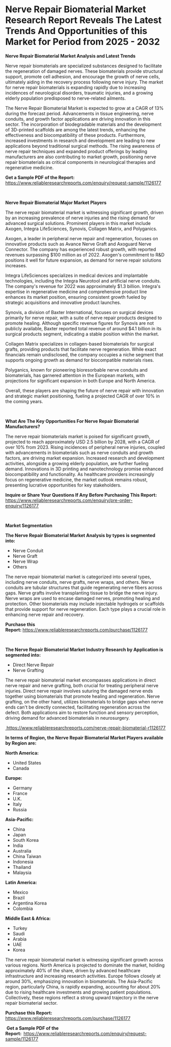 <p><h1>Nerve Repair Biomaterial Market Research Report Reveals The Latest Trends And Opportunities of this Market for Period from 2025 - 2032</h1></p><p><strong>Nerve Repair Biomaterial Market Analysis and Latest Trends</strong></p>
<p><p>Nerve repair biomaterials are specialized substances designed to facilitate the regeneration of damaged nerves. These biomaterials provide structural support, promote cell adhesion, and encourage the growth of nerve cells, ultimately aiding in the recovery process following nerve injury. The market for nerve repair biomaterials is expanding rapidly due to increasing incidences of neurological disorders, traumatic injuries, and a growing elderly population predisposed to nerve-related ailments.</p><p>The Nerve Repair Biomaterial Market is expected to grow at a CAGR of 13% during the forecast period. Advancements in tissue engineering, nerve conduits, and growth factor applications are driving innovation in this sector. The incorporation of biodegradable materials and the development of 3D-printed scaffolds are among the latest trends, enhancing the effectiveness and biocompatibility of these products. Furthermore, increased investments in research and development are leading to new applications beyond traditional surgical methods. The rising awareness of nerve repair techniques and expanded product offerings by leading manufacturers are also contributing to market growth, positioning nerve repair biomaterials as critical components in neurological therapies and regenerative medicine.</p></p>
<p><strong>Get a Sample PDF of the Report:&nbsp;</strong> <a href="https://www.reliableresearchreports.com/enquiry/request-sample/1126177?utm_campaign=38&utm_medium=2&utm_source=Github&utm_content=ia&utm_term=14042025&utm_id=nerve-repair-biomaterial">https://www.reliableresearchreports.com/enquiry/request-sample/1126177</a></p>
<p>&nbsp;</p>
<p><strong>Nerve Repair Biomaterial Major Market Players</strong></p>
<p><p>The nerve repair biomaterial market is witnessing significant growth, driven by an increasing prevalence of nerve injuries and the rising demand for advanced surgical solutions. Prominent players in this market include Axogen, Integra LifeSciences, Synovis, Collagen Matrix, and Polyganics.</p><p>Axogen, a leader in peripheral nerve repair and regeneration, focuses on innovative products such as Avance Nerve Graft and Axoguard Nerve Connector. The company has experienced robust growth, with reported revenues surpassing $100 million as of 2022. Axogen's commitment to R&D positions it well for future expansion, as demand for nerve repair solutions increases.</p><p>Integra LifeSciences specializes in medical devices and implantable technologies, including the Integra Neurotool and artificial nerve conduits. The company's revenue for 2022 was approximately $1.3 billion. Integra's expertise in regenerative medicine and comprehensive product line enhances its market position, ensuring consistent growth fueled by strategic acquisitions and innovative product launches.</p><p>Synovis, a division of Baxter International, focuses on surgical devices primarily for nerve repair, with a suite of nerve repair products designed to promote healing. Although specific revenue figures for Synovis are not publicly available, Baxter reported total revenue of around $4.1 billion in its surgical products segment, indicating a stable position within the market.</p><p>Collagen Matrix specializes in collagen-based biomaterials for surgical grafts, providing products that facilitate nerve regeneration. While exact financials remain undisclosed, the company occupies a niche segment that supports ongoing growth as demand for biocompatible materials rises.</p><p>Polyganics, known for pioneering bioresorbable nerve conduits and biomaterials, has garnered attention in the European markets, with projections for significant expansion in both Europe and North America.</p><p>Overall, these players are shaping the future of nerve repair with innovation and strategic market positioning, fueling a projected CAGR of over 10% in the coming years.</p></p>
<p>&nbsp;</p>
<p><strong>What Are The Key Opportunities For Nerve Repair Biomaterial Manufacturers?</strong></p>
<p><p>The nerve repair biomaterials market is poised for significant growth, projected to reach approximately USD 2.5 billion by 2028, with a CAGR of over 10% from 2023. Rising incidences of peripheral nerve injuries, coupled with advancements in biomaterials such as nerve conduits and growth factors, are driving market expansion. Increased research and development activities, alongside a growing elderly population, are further fueling demand. Innovations in 3D printing and nanotechnology promise enhanced biocompatibility and functionality. As healthcare providers increasingly focus on regenerative medicine, the market outlook remains robust, presenting lucrative opportunities for key stakeholders.</p></p>
<p><strong>Inquire or Share Your Questions If Any Before Purchasing This Report:</strong> <a href="https://www.reliableresearchreports.com/enquiry/pre-order-enquiry/1126177?utm_campaign=38&utm_medium=2&utm_source=Github&utm_content=ia&utm_term=14042025&utm_id=nerve-repair-biomaterial">https://www.reliableresearchreports.com/enquiry/pre-order-enquiry/1126177</a></p>
<p>&nbsp;</p>
<p><strong>Market Segmentation</strong></p>
<p><strong>The Nerve Repair Biomaterial Market Analysis by types is segmented into:</strong></p>
<p><ul><li>Nerve Conduit</li><li>Nerve Graft</li><li>Nerve Wrap</li><li>Others</li></ul></p>
<p><p>The nerve repair biomaterial market is categorized into several types, including nerve conduits, nerve grafts, nerve wraps, and others. Nerve conduits are tubular structures that guide regenerating nerve fibers across gaps. Nerve grafts involve transplanting tissue to bridge the nerve injury. Nerve wraps are used to encase damaged nerves, promoting healing and protection. Other biomaterials may include injectable hydrogels or scaffolds that provide support for nerve regeneration. Each type plays a crucial role in enhancing nerve repair and recovery.</p></p>
<p><strong>Purchase this Report:&nbsp;</strong><a href="https://www.reliableresearchreports.com/purchase/1126177?utm_campaign=38&utm_medium=2&utm_source=Github&utm_content=ia&utm_term=14042025&utm_id=nerve-repair-biomaterial">https://www.reliableresearchreports.com/purchase/1126177</a></p>
<p>&nbsp;</p>
<p><strong>The Nerve Repair Biomaterial Market Industry Research by Application is segmented into:</strong></p>
<p><ul><li>Direct Nerve Repair</li><li>Nerve Grafting</li></ul></p>
<p><p>The nerve repair biomaterial market encompasses applications in direct nerve repair and nerve grafting, both crucial for treating peripheral nerve injuries. Direct nerve repair involves suturing the damaged nerve ends together using biomaterials that promote healing and regeneration. Nerve grafting, on the other hand, utilizes biomaterials to bridge gaps when nerve ends can't be directly connected, facilitating regeneration across the defect. Both applications aim to restore function and sensory perception, driving demand for advanced biomaterials in neurosurgery.</p></p>
<p><a href="https://www.reliableresearchreports.com/nerve-repair-biomaterial-r1126177?utm_campaign=38&utm_medium=2&utm_source=Github&utm_content=ia&utm_term=14042025&utm_id=nerve-repair-biomaterial">&nbsp;https://www.reliableresearchreports.com/nerve-repair-biomaterial-r1126177</a></p>
<p><strong>In terms of Region, the Nerve Repair Biomaterial Market Players available by Region are:</strong></p>
<p>
    <p> <strong> North America: </strong>
        <ul>
            <li>United States</li>
            <li>Canada</li>
        </ul>
        </p> 
    <p> <strong> Europe: </strong>
        <ul>
            <li>Germany</li>
            <li>France</li>
            <li>U.K.</li>
            <li>Italy</li>
            <li>Russia</li>
        </ul>
        </p> 
    <p> <strong> Asia-Pacific: </strong>
        <ul>
            <li>China</li>
            <li>Japan</li>
            <li>South Korea</li>
            <li>India</li>
            <li>Australia</li>
            <li>China Taiwan</li>
            <li>Indonesia</li>
            <li>Thailand</li>
            <li>Malaysia</li>
        </ul>
        </p> 
    <p> <strong> Latin America: </strong>
        <ul>
            <li>Mexico</li>
            <li>Brazil</li>
            <li>Argentina Korea</li>
            <li>Colombia</li>
        </ul>
        </p> 
    <p> <strong> Middle East & Africa: </strong>
        <ul>
            <li>Turkey</li>
            <li>Saudi</li>
            <li>Arabia</li>
            <li>UAE</li>
            <li>Korea</li>
        </ul>
    </p>
    </p>
<p><p>The nerve repair biomaterial market is witnessing significant growth across various regions. North America is projected to dominate the market, holding approximately 40% of the share, driven by advanced healthcare infrastructure and increasing research activities. Europe follows closely at around 30%, emphasizing innovation in biomaterials. The Asia-Pacific region, particularly China, is rapidly expanding, accounting for about 20% due to rising healthcare investments and growing patient populations. Collectively, these regions reflect a strong upward trajectory in the nerve repair biomaterial sector.</p></p>
<p><strong>Purchase this Report: </strong><a href="https://www.reliableresearchreports.com/purchase/1126177?utm_campaign=38&utm_medium=2&utm_source=Github&utm_content=ia&utm_term=14042025&utm_id=nerve-repair-biomaterial">https://www.reliableresearchreports.com/purchase/1126177</a></p>
<p>&nbsp;<strong>Get a Sample PDF of the Report:&nbsp;&nbsp;</strong><a href="https://www.reliableresearchreports.com/enquiry/request-sample/1126177?utm_campaign=38&utm_medium=2&utm_source=Github&utm_content=ia&utm_term=14042025&utm_id=nerve-repair-biomaterial">https://www.reliableresearchreports.com/enquiry/request-sample/1126177</a></p>
<p><strong></strong></p>
<p><p></p><p></p><p></p></p>